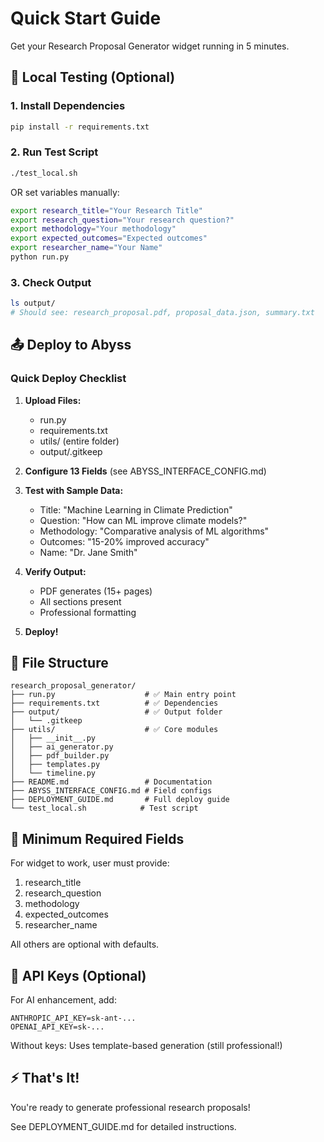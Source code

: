 # Quick Start Guide

Get your Research Proposal Generator widget running in 5 minutes.

## 🚀 Local Testing (Optional)

### 1. Install Dependencies

```bash
pip install -r requirements.txt
```

### 2. Run Test Script

```bash
./test_local.sh
```

OR set variables manually:

```bash
export research_title="Your Research Title"
export research_question="Your research question?"
export methodology="Your methodology"
export expected_outcomes="Expected outcomes"
export researcher_name="Your Name"
python run.py
```

### 3. Check Output

```bash
ls output/
# Should see: research_proposal.pdf, proposal_data.json, summary.txt
```

## 📤 Deploy to Abyss

### Quick Deploy Checklist

1. **Upload Files:**
   - run.py
   - requirements.txt
   - utils/ (entire folder)
   - output/.gitkeep

2. **Configure 13 Fields** (see ABYSS_INTERFACE_CONFIG.md)

3. **Test with Sample Data:**
   - Title: "Machine Learning in Climate Prediction"
   - Question: "How can ML improve climate models?"
   - Methodology: "Comparative analysis of ML algorithms"
   - Outcomes: "15-20% improved accuracy"
   - Name: "Dr. Jane Smith"

4. **Verify Output:**
   - PDF generates (15+ pages)
   - All sections present
   - Professional formatting

5. **Deploy!**

## 📁 File Structure

```
research_proposal_generator/
├── run.py                    # ✅ Main entry point
├── requirements.txt          # ✅ Dependencies
├── output/                   # ✅ Output folder
│   └── .gitkeep
├── utils/                    # ✅ Core modules
│   ├── __init__.py
│   ├── ai_generator.py
│   ├── pdf_builder.py
│   ├── templates.py
│   └── timeline.py
├── README.md                 # Documentation
├── ABYSS_INTERFACE_CONFIG.md # Field configs
├── DEPLOYMENT_GUIDE.md       # Full deploy guide
└── test_local.sh            # Test script
```

## 🎯 Minimum Required Fields

For widget to work, user must provide:
1. research_title
2. research_question
3. methodology
4. expected_outcomes
5. researcher_name

All others are optional with defaults.

## 🔑 API Keys (Optional)

For AI enhancement, add:
```
ANTHROPIC_API_KEY=sk-ant-...
OPENAI_API_KEY=sk-...
```

Without keys: Uses template-based generation (still professional!)

## ⚡ That's It!

You're ready to generate professional research proposals!

See DEPLOYMENT_GUIDE.md for detailed instructions.
